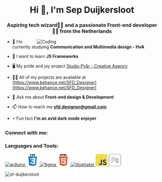 <h1 align="center">Hi 👋, I'm Sep Duijkersloot</h1>
<h3 align="center">Aspiring tech wizard🧙‍♂️ and a passionate Front-end developer👨‍💻 from the Netherlands</h3>
<img align="right" alt="Coding" width="400" src="https://64.media.tumblr.com/ae89f33900d4834a57211580c4337018/755dfb1c529b067f-d3/s400x600/543575e00e91025fd75fe79575878165308284ec.gifv">

- 📖 I’m currently studying **Communication and Multimedia design - HvA**

- 🌱 I want to learn **JS Frameworks**

- 🖥️ My pride and joy project [Studio Pyår - Creative Agency](https://studiopyar.com)

- 👨‍💻 All of my projects are available at [https://www.behance.net/SFD_Designer](https://www.behance.net/SFD_Designer)

- 💬 Ask me about **Front-end design & Development**

- 📫 How to reach me **sfd.designer@gmail.com**

- ⚡ Fun fact **I'm an avid dark mode enjoyer**

<h3 align="left">Connect with me:</h3>
<p align="left">
</p>

<h3 align="left">Languages and Tools:</h3>
<p align="left"> <a href="https://www.arduino.cc/" target="_blank" rel="noreferrer"> <img src="https://cdn.worldvectorlogo.com/logos/arduino-1.svg" alt="arduino" width="40" height="40"/> </a> <a href="https://www.w3schools.com/css/" target="_blank" rel="noreferrer"> <img src="https://raw.githubusercontent.com/devicons/devicon/master/icons/css3/css3-original-wordmark.svg" alt="css3" width="40" height="40"/> </a> <a href="https://www.figma.com/" target="_blank" rel="noreferrer"> <img src="https://www.vectorlogo.zone/logos/figma/figma-icon.svg" alt="figma" width="40" height="40"/> </a> <a href="https://www.w3.org/html/" target="_blank" rel="noreferrer"> <img src="https://raw.githubusercontent.com/devicons/devicon/master/icons/html5/html5-original-wordmark.svg" alt="html5" width="40" height="40"/> </a> <a href="https://www.adobe.com/in/products/illustrator.html" target="_blank" rel="noreferrer"> <img src="https://www.vectorlogo.zone/logos/adobe_illustrator/adobe_illustrator-icon.svg" alt="illustrator" width="40" height="40"/> </a> <a href="https://developer.mozilla.org/en-US/docs/Web/JavaScript" target="_blank" rel="noreferrer"> <img src="https://raw.githubusercontent.com/devicons/devicon/master/icons/javascript/javascript-original.svg" alt="javascript" width="40" height="40"/> </a> <a href="https://www.photoshop.com/en" target="_blank" rel="noreferrer"> <img src="https://raw.githubusercontent.com/devicons/devicon/master/icons/photoshop/photoshop-line.svg" alt="photoshop" width="40" height="40"/> </a> </p>

<p><img align="center" src="https://github-readme-stats.vercel.app/api/top-langs?username=sf-duijkersloot&show_icons=true&theme=dark&locale=en&layout=compact" alt="sf-duijkersloot" /></p>
